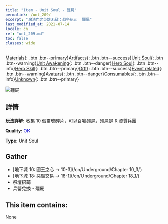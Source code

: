 ```yaml
---
title: "Item - Unit Soul - 殭屍"
permalink: /unt_209/
excerpt: "魔法门之英雄无敌：战争纪元  殭屍"
last_modified_at: 2021-07-14
locale: cn
ref: "unt_209.md"
toc: false
classes: wide
---
```

 [Materials](/ItemsCN/){: .btn .btn--primary}[Artifacts](/ItemsCN/Artifacts/){: .btn .btn--success}[Unit Soul](/ItemsCN/UnitSoul/){: .btn .btn--warning}[Unit Awakening](/ItemsCN/UnitAwakening/){: .btn .btn--danger}[Hero Soul](/ItemsCN/HeroSoul/){: .btn .btn--info}[Hero Skill](/ItemsCN/HeroSkill/){: .btn .btn--primary}[Gift](/ItemsCN/Gift/){: .btn .btn--success}[Event related](/ItemsCN/Events/){: .btn .btn--warning}[Avatars](/ItemsCN/Avatars/){: .btn .btn--danger}[Consumables](/ItemsCN/Consumables/){: .btn .btn--info}[Unknown](/ItemsCN/Unknown/){: .btn .btn--primary}

 ![殭屍](/images/u/ti_jiangshi.jpg)

## 詳情
 **玩法詳解:** 收集 10 個靈魂碎片，可以召喚殭屍，殭屍是 R 資質兵團

 **Quality:** <span style="color: #0000CD">OK</span>

 **Type:** Unit Soul

## Gather

*    [地下城 10: 國王之心 -> 10-3](/cn/Underground/Chapter 10_3/) 
*    [地下城 18: 惡魔交易 -> 18-1](/cn/Underground/Chapter 18_1/) 
*    祭壇招募 
*    兵營兌換 - 殭屍 

## This item contains:

  None

